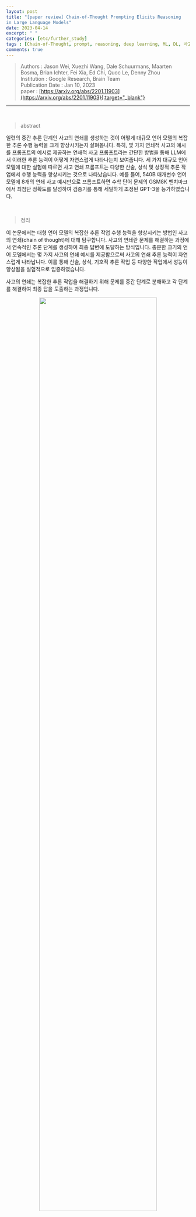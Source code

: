 ```yaml
---
layout: post
title: "[paper review] Chain-of-Thought Prompting Elicits Reasoning
in Large Language Models"
date: 2023-04-14
excerpt: " "
categories: [etc/further_study]
tags : [Chain-of-Thought, prompt, reasoning, deep learning, ML, DL, 사고의 연쇄]
comments: true
---
```



>Authors : Jason Wei, Xuezhi Wang, Dale Schuurmans, Maarten Bosma, Brian Ichter, Fei Xia, Ed Chi, Quoc Le, Denny Zhou  
>Institution : Google Research, Brain Team  
>Publication Date : Jan 10, 2023  
>paper : [https://arxiv.org/abs/2201.11903](https://arxiv.org/abs/2201.11903){:target="_blank"}  

---

<br>

> <subtitle> abstract </subtitle>

일련의 중간 추론 단계인 사고의 연쇄를 생성하는 것이 어떻게 대규모 언어 모델의 복잡한 추론 수행 능력을 크게 향상시키는지 살펴봅니다. 특히, 몇 가지 연쇄적 사고의 예시를 프롬프트의 예시로 제공하는 연쇄적 사고 프롬프트라는 간단한 방법을 통해 LLM에서 이러한 추론 능력이 어떻게 자연스럽게 나타나는지 보여줍니다. 세 가지 대규모 언어 모델에 대한 실험에 따르면 사고 연쇄 프롬프트는 다양한 산술, 상식 및 상징적 추론 작업에서 수행 능력을 향상시키는 것으로 나타났습니다. 예를 들어, 540B 매개변수 언어 모델에 8개의 연쇄 사고 예시만으로 프롬프트하면 수학 단어 문제의 GSM8K 벤치마크에서 최첨단 정확도를 달성하여 검증기를 통해 세밀하게 조정된 GPT-3을 능가하였습니다.

<br>

> <subtitle> 정리 </subtitle>

이 논문에서는 대형 언어 모델의 복잡한 추론 작업 수행 능력을 향상시키는 방법인 사고의 연쇄(chain of thought)에 대해 탐구합니다. 사고의 연쇄란 문제를 해결하는 과정에서 연속적인 추론 단계를 생성하여 최종 답변에 도달하는 방식입니다. 충분한 크기의 언어 모델에서는 몇 가지 사고의 연쇄 예시를 제공함으로써 사고의 연쇄 추론 능력이 자연스럽게 나타납니다. 이를 통해 산술, 상식, 기호적 추론 작업 등 다양한 작업에서 성능이 향상됨을 실험적으로 입증하였습니다.

사고의 연쇄는 복잡한 추론 작업을 해결하기 위해 문제를 중간 단계로 분해하고 각 단계를 해결하여 최종 답을 도출하는 과정입니다. 

<center><img src= "https://liger82.github.io/assets/img/post/20230414-chain-of-thougts/fig1.png" width="80%"></center><br>

예를 들어, "로저에게 5개의 공이 있다. 3개씩 들어있는 2개의 테니스 볼 캔은 총 6개다. 5+6=11. 답은 11 이다."와 같은 방식으로 문제를 해결합니다. 이러한 사고의 연쇄를 사용하는 언어 모델에는 다음과 같은 장점이 있습니다.

사고의 연쇄를 사용하면 여러 단계의 문제를 중간 단계로 분해할 수 있어, 더 많은 추론 단계가 필요한 문제에 추가 계산을 할당할 수 있습니다.
사고의 연쇄는 모델의 동작에 대한 해석 가능한 창을 제공하며, 특정 답변에 도달하는 방법을 제안하고 추론 경로가 잘못된 경우 디버깅할 기회를 제공합니다.
사고의 연쇄 추론은 수학 문제, 상식 추론, 기호 조작 등의 작업에 사용할 수 있으며, 원칙적으로 사람이 언어를 통해 해결할 수 있는 모든 작업에 적용할 수 있습니다.
충분히 큰 규모의 언어 모델에서는 사고의 연쇄 시퀀스를 몇 가지 예시에 포함시키는 것만으로 사고의 연쇄 추론을 쉽게 유도할 수 있습니다.
실험 결과, 사고의 연쇄를 사용하는 것은 모델 규모에 따른 새로운 능력이 나타나는 것으로 확인되었습니다. 작은 모델에서는 사고의 연쇄가 성능에 긍정적인 영향을 미치지 않지만, 약 100B 파라미터 정도의 큰 모델에서는 성능 향상이 이루어집니다. 작은 규모의 모델에서는 유창하지만 논리적이지 않은 사고의 연쇄가 생성되어, 표준 프롬프팅보다 성능이 낮아집니다.

<center><img src= "https://liger82.github.io/assets/img/post/20230414-chain-of-thougts/fig2.png" width="60%"></center><br>

또한, 사고의 연쇄 프롬프팅은 더 복잡한 문제에 대한 성능 향상이 더 큽니다. 예를 들어, 기준 성능이 가장 낮은 GSM8K 데이터셋에서는 가장 큰 GPT와 PaLM 모델의 성능이 두 배 이상 향상되었습니다. 반면, SingleOp와 같이 한 단계만으로 해결할 수 있는 가장 쉬운 부분 집합의 경우 성능 개선이 부정적이거나 매우 작았습니다.

마지막으로, GPT-3 175B와 PaLM 540B를 사용한 사고의 연쇄 프롬프팅은 이전 최고 성능과 유사하게 나타났으며, 이는 일반적으로 레이블이 지정된 학습 데이터셋에서 작업별 모델을 미세 조정하는 방식입니다. 이를 통해 PaLM 540B는 사고의 연쇄 프롬프팅을 사용하여 GSM8K, SVAMP, MAWPS에서 새로운 최고 성능을 달성했습니다. 다른 두 데이터셋인 AQuA와 ASDiv에서도, 사고의 연쇄 프롬프팅을 사용한 PaLM은 최고 성능과 2% 이내의 차이를 보였습니다.

사고의 연쇄 프롬프팅이 작동하는 이유를 더 잘 이해하기 위해, GSM8K에서 LaMDA 137B로 생성된 사고의 연쇄를 수동으로 검토했습니다. 50개의 무작위 예제 중 모델이 올바른 최종 답변을 반환한 경우, 생성된 사고의 연쇄가 모두 논리적이고 수학적으로 올바른 것으로 확인되었습니다. 그러나 우연히 정답에 도달한 두 가지 경우를 제외하고는 말입니다. 또한, 모델이 잘못된 답변을 제공한 50개의 무작위 샘플을 검토했습니다. 분석한 결과, 사고의 연쇄의 46%는 거의 정확하였으나, 작은 실수들(계산 오류, 기호 매핑 오류 또는 누락된 추론 단계)이 있었습니다. 나머지 54% 는 의미론적 이해나 일관성에서 주요 오류가 있었습니다.

스케일이 사고의 연쇄 추론 능력을 향상시키는 이유를 조금 더 이해하기 위해, PaLM 62B가 저지른 오류와 그 오류가 PaLM 540B로 확장되었을 때 수정되는지를 분석하였습니다. 결과적으로, PaLM을 540B로 확장하면 62B 모델에서 발생하는 한 단계 누락 오류와 의미론적 이해 오류가 상당 부분 수정되는 것으로 확인되었습니다.

이러한 연구 결과를 종합하면, 사고의 연쇄 프롬프팅이 큰 규모의 언어 모델에서 복잡한 추론 문제를 풀기 위한 중요한 도구로 작용한다는 것을 알 수 있습니다. 연구자들은 이러한 기술을 통해 기계 학습 모델의 이해력과 성능을 개선하고, 더욱 다양한 문제를 해결할 수 있는 모델을 개발할 수 있을 것으로 기대합니다. 그러나 이 기술이 완벽하지는 않으며, 여전히 수정할 오류와 개선할 방법들이 존재합니다. 연구가 계속 진행되면서 사고의 연쇄 프롬프팅 기술이 더욱 발전할 것으로 예상됩니다.

<br>

> <subtitle> References </subtitle>

* [https://arxiv.org/abs/2201.11903](https://arxiv.org/abs/2201.11903){:target="_blank"}

<br>